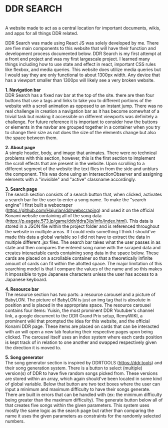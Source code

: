 <h1>DDR SEARCH</h1><br>
A website made to act as a central location for important documents, wikis, and apps for all things DDR related.

DDR Search was made using React JS was solely developed by me. There are five main components to this website that will have their function and development process documented below. DDR Search is my first attempt at a front end project and was my first largescale project. I learned many things including how to use state and effect in react, important CSS rules like flexbox, and media queries. This website does utilize media queries but I would say they are only functional to about 1300px width. Any device that has a viewport smaller than 1300px will likely see a very broken website.

**1. Navigation bar** <br>
DDR Search has a fixed nav bar at the top of the site. there are then four buttons that use a tags and links to take you to different portions of the website with a scroll animation as opposed to an instant jump. There was no real challenge in creation a navigation bar as it has become somewhat of a trivial task but making it accessible on different viewports was definitely a challenge. For future reference it is important to consider how the buttons or elements in the navbar are grouped together in a container when you try to change their size as not does the size of the elements change but also the space between them.

**2. About page** <br>
A simple header, body, and image that animates. There were no technical problems with this section, however, this is the first section to implement the scroll effects that are present in the website. Upon scrolling to a different segment of the website the text flies in from the side and unblurs the component. This was done using an IntersectionObserver and assigning elements with a "invisible" and "active" classname accordingly.

**3. Search page** <br>
The search section consists of a search button that, when clicked, activates a search bar for the user to enter a song name. To make the "search engine" I first built a webscraper (https://github.com/Hajurian/ddrwebscraping) and used it on the official Konami website containing all of the song data (https://p.eagate.573.jp/game/ddr/ddra3/p/info/index.html). This data is stored in a JSON file within the project folder and is referenced throughout the website in multiple areas. If I could redo something I think I should've made this data a global variable so I did not have to extract the data in multiple different .jsx files. The search bar takes what the user passes in as state and then compares the entered song name with the scraped data and creates interactable cards containing song data in the space below. These cards are placed on a scrollable container so that a theoretically infinite amount of cards can fit within the allotted space. The major limitation of this searching model is that I compare the values of the name and so this makes it impossible to type Japanese characters unless the user has access to a Japanese keyboard.

**4. Resource bar** <br>
The resource section has two parts: a resource carousel and a picture of BabyLON. The picture of BabyLON is just an img tag that is absolute in position and is placed in the appropriate space. The resource carousel contains four items: Yuisin, the most prominent DDR Youtuber's channel link, a google document to the DDR Grand Prix setup, RemyWIKI, a prominent wiki that prompted the idea for this website, and the official Konami DDR page. These items are placed on cards that can be interacted with an will open a new tab featuring their respective pages upon being clicked. The carousel itself uses an index system where each cards position is kept track of in relation to one another and swapped respectively given the direction it is moved to.

**5. Song generator** <br>
The song generator section is inspired by DDRTOOLS (https://ddr.tools) and their song generation system. There is a button to select (multiple) version(s) of DDR to have five random songs picked from. These versions are stored within an array, which again should've been located in some kind of global variable. Below that button are two text boxes where the user can input a minimum and maximum difficulty to have their songs generate. There are built in errors that can be handled with (ex: the minimum difficulty being greater than the maximum difficulty). The generate button below all of that creates five songs within the given parameters. This system uses mostly the same logic as the search page but rather than comparing the name it uses the given parameters as constraints for the randomly selected numbers.


